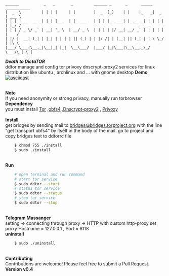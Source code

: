 
```
______           _   _       _         ______ _      _      _____ ___________ 
|  _  \         | | | |     | |        |  _  (_)    | |    |_   _|  _  | ___ \
| | | |___  __ _| |_| |__   | |_ ___   | | | |_  ___| |_ __ _| | | | | | |_/ /
| | | / _ \/ _` | __| '_ \  | __/ _ \  | | | | |/ __| __/ _` | | | | | |    / 
| |/ |  __| (_| | |_| | | | | || (_) | | |/ /| | (__| || (_| | | \ \_/ | |\ \ 
|___/ \___|\__,_|\__|_| |_|  \__\___/  |___/ |_|\___|\__\__,_\_/  \___/\_| \_|
```

***Death to DictaTOR*** <br>
    ddtor manage and config tor privoxy dnscrypt-proxy2 services for linux distribution like ubuntu , archlinux and ... with gnome desktop
**Demo**<br>
[![asciicast](https://asciinema.org/a/nSDjEAGvMbcIeRb86QmZolyoO)](https://asciinema.org/a/nSDjEAGvMbcIeRb86QmZolyoO)

<br>**Note** <br>
    If you need anonymity or strong privacy, manually run torbrowser
<br>**Dependency** <br>
    you must install [Tor](https://github.com/torproject/tor) ,[obfs4](https://github.com/Yawning/obfs4) ,[Dnscrypt-proxy2](https://github.com/jedisct1/dnscrypt-proxy)  , [Privoxy](https://www.privoxy.org)  
<br>**Install**<br>
    get bridges by sending mail to bridges@bridges.torproject.org with the line "get transport obfs4" by itself in the body of the mail.
    go to project and copy bridges text to ddtorrc file
```sh
    $ chmod 755 ./install
    $ sudo ./install
```
<br>**Run**<br>
```sh
    # open terminal and run command
    # start tor service
    $ sudo ddtor --start
    # status tor service
    $ sudo ddtor --status
    # stop tor service
    $ sudo ddtor --stop
```
<br>**Telegram Massanger**<br>
    setting -> connecting through proxy -> HTTP with custom http-proxy 
    set proxy Hostname = 127.0.0.1 , Port = 8118 
<br>**uninstall**<br>
```sh
    $ sudo ./uninstall
```
<br>**Contributing**<br>
    Contributions are welcome! Please feel free to submit a Pull Request.
<br>**Version v0.4**


